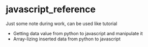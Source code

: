 # javascript_reference
Just some note during work, can be used like tutorial
+ Getting data value from python to javascript and manipulate it
+ Array-lizing inserted data from python to javascript

